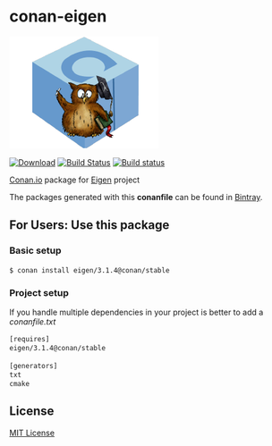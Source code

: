 # conan-eigen

![conan-eigen image](/images/conan-eigen.png)

[![Download](https://api.bintray.com/packages/conan-community/conan/eigen%3Aconan/images/download.svg?version=3.1.4%3Astable)](https://bintray.com/conan-community/conan/eigen%3Aconan/3.1.4%3Astable/link)
[![Build Status](https://travis-ci.org/danimtb/conan-eigen.svg?branch=stable%2F3.1.4)](https://travis-ci.org/danimtb/conan-eigen)
[![Build status](https://ci.appveyor.com/api/projects/status/jyeh443gn0l0f3bi/branch/stable/3.1.4?svg=true)](https://ci.appveyor.com/project/danimtb/conan-eigen/branch/stable/3.1.4)

[Conan.io](https://conan.io) package for [Eigen](https://bitbucket.org/eigen/eigen) project

The packages generated with this **conanfile** can be found in [Bintray](https://bintray.com/conan-community/conan/eigen%3Aconan).

## For Users: Use this package

### Basic setup

    $ conan install eigen/3.1.4@conan/stable

### Project setup

If you handle multiple dependencies in your project is better to add a *conanfile.txt*

    [requires]
    eigen/3.1.4@conan/stable

    [generators]
    txt
    cmake

## License

[MIT License](LICENSE)
